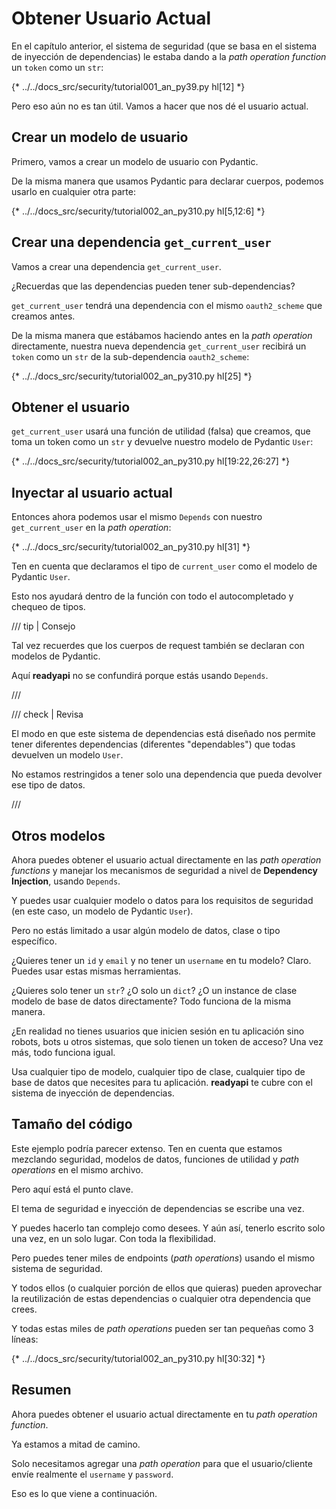 # Obtener Usuario Actual

En el capítulo anterior, el sistema de seguridad (que se basa en el sistema de inyección de dependencias) le estaba dando a la *path operation function* un `token` como un `str`:

{* ../../docs_src/security/tutorial001_an_py39.py hl[12] *}

Pero eso aún no es tan útil. Vamos a hacer que nos dé el usuario actual.

## Crear un modelo de usuario

Primero, vamos a crear un modelo de usuario con Pydantic.

De la misma manera que usamos Pydantic para declarar cuerpos, podemos usarlo en cualquier otra parte:

{* ../../docs_src/security/tutorial002_an_py310.py hl[5,12:6] *}

## Crear una dependencia `get_current_user`

Vamos a crear una dependencia `get_current_user`.

¿Recuerdas que las dependencias pueden tener sub-dependencias?

`get_current_user` tendrá una dependencia con el mismo `oauth2_scheme` que creamos antes.

De la misma manera que estábamos haciendo antes en la *path operation* directamente, nuestra nueva dependencia `get_current_user` recibirá un `token` como un `str` de la sub-dependencia `oauth2_scheme`:

{* ../../docs_src/security/tutorial002_an_py310.py hl[25] *}

## Obtener el usuario

`get_current_user` usará una función de utilidad (falsa) que creamos, que toma un token como un `str` y devuelve nuestro modelo de Pydantic `User`:

{* ../../docs_src/security/tutorial002_an_py310.py hl[19:22,26:27] *}

## Inyectar al usuario actual

Entonces ahora podemos usar el mismo `Depends` con nuestro `get_current_user` en la *path operation*:

{* ../../docs_src/security/tutorial002_an_py310.py hl[31] *}

Ten en cuenta que declaramos el tipo de `current_user` como el modelo de Pydantic `User`.

Esto nos ayudará dentro de la función con todo el autocompletado y chequeo de tipos.

/// tip | Consejo

Tal vez recuerdes que los cuerpos de request también se declaran con modelos de Pydantic.

Aquí **readyapi** no se confundirá porque estás usando `Depends`.

///

/// check | Revisa

El modo en que este sistema de dependencias está diseñado nos permite tener diferentes dependencias (diferentes "dependables") que todas devuelven un modelo `User`.

No estamos restringidos a tener solo una dependencia que pueda devolver ese tipo de datos.

///

## Otros modelos

Ahora puedes obtener el usuario actual directamente en las *path operation functions* y manejar los mecanismos de seguridad a nivel de **Dependency Injection**, usando `Depends`.

Y puedes usar cualquier modelo o datos para los requisitos de seguridad (en este caso, un modelo de Pydantic `User`).

Pero no estás limitado a usar algún modelo de datos, clase o tipo específico.

¿Quieres tener un `id` y `email` y no tener un `username` en tu modelo? Claro. Puedes usar estas mismas herramientas.

¿Quieres solo tener un `str`? ¿O solo un `dict`? ¿O un instance de clase modelo de base de datos directamente? Todo funciona de la misma manera.

¿En realidad no tienes usuarios que inicien sesión en tu aplicación sino robots, bots u otros sistemas, que solo tienen un token de acceso? Una vez más, todo funciona igual.

Usa cualquier tipo de modelo, cualquier tipo de clase, cualquier tipo de base de datos que necesites para tu aplicación. **readyapi** te cubre con el sistema de inyección de dependencias.

## Tamaño del código

Este ejemplo podría parecer extenso. Ten en cuenta que estamos mezclando seguridad, modelos de datos, funciones de utilidad y *path operations* en el mismo archivo.

Pero aquí está el punto clave.

El tema de seguridad e inyección de dependencias se escribe una vez.

Y puedes hacerlo tan complejo como desees. Y aún así, tenerlo escrito solo una vez, en un solo lugar. Con toda la flexibilidad.

Pero puedes tener miles de endpoints (*path operations*) usando el mismo sistema de seguridad.

Y todos ellos (o cualquier porción de ellos que quieras) pueden aprovechar la reutilización de estas dependencias o cualquier otra dependencia que crees.

Y todas estas miles de *path operations* pueden ser tan pequeñas como 3 líneas:

{* ../../docs_src/security/tutorial002_an_py310.py hl[30:32] *}

## Resumen

Ahora puedes obtener el usuario actual directamente en tu *path operation function*.

Ya estamos a mitad de camino.

Solo necesitamos agregar una *path operation* para que el usuario/cliente envíe realmente el `username` y `password`.

Eso es lo que viene a continuación.
